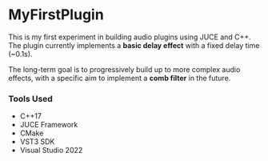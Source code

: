 # MyFirstPlugin

This is my first experiment in building audio plugins using JUCE and C++.
The plugin currently implements a **basic delay effect** with a fixed delay time (~0.1s).

The long-term goal is to progressively build up to more complex audio effects,
with a specific aim to implement a **comb filter** in the future.

### Tools Used
- C++17
- JUCE Framework
- CMake
- VST3 SDK
- Visual Studio 2022
